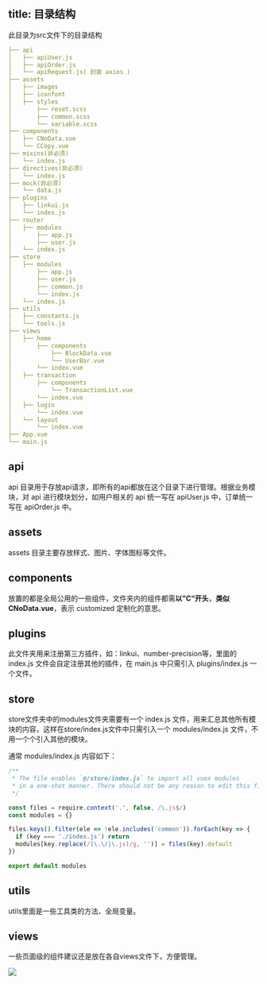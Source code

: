 title: 目录结构
---

此目录为src文件下的目录结构

```yaml
├── api
│   ├── apiUser.js
│   ├── apiOrder.js
│   └── apiRequest.js( 封装 axios )
├── assets
│   ├── images
│   ├── iconfont
│   ├── styles
│       ├── reset.scss
│       ├── common.scss
│       └── variable.scss
├── components
│   ├── CNoData.vue
│   └── CCopy.vue
├── mixins(非必须)
│   └── index.js
├── directives(非必须)
│   └── index.js
├── mock(非必须)
│   └── data.js
├── plugins
│   ├── linkui.js
│   └── index.js
├── router
│   ├── modules
│       ├── app.js
│       ├── user.js
│   └── index.js
├── store
│   ├── modules
│       ├── app.js
│       ├── user.js
│       ├── common.js
│       └── index.js
│   └── index.js
├── utils
│   ├── constants.js
│   └── tools.js
├── views
│   ├── home
│       ├── components
│           ├── BlockData.vue
│           └── UserBar.vue
│       └── index.vue
│   ├── transaction
│       ├── components
│           └── TransactionList.vue
│       └── index.vue
│   ├── login
│       └── index.vue
│   └── layout
│       └── index.vue
├── App.vue
└── main.js
```

## api

api 目录用于存放api请求，即所有的api都放在这个目录下进行管理。根据业务模块，对 api 进行模块划分，如用户相关的 api 统一写在 apiUser.js 中，订单统一写在 apiOrder.js 中。

## assets

assets 目录主要存放样式、图片、字体图标等文件。

## components

放置的都是全局公用的一些组件，文件夹内的组件都需**以”C“开头**，**类似CNoData.vue**，表示 customized 定制化的意思。

## plugins

此文件夹用来注册第三方插件，如：linkui、number-precision等，里面的 index.js 文件会自定注册其他的插件，在 main.js 中只需引入 plugins/index.js 一个文件。

## store

store文件夹中的modules文件夹需要有一个 index.js 文件，用来汇总其他所有模块的内容，这样在store/index.js文件中只需引入一个 modules/index.js 文件，不用一个个引入其他的模块。

通常 modules/index.js 内容如下：

```javascript
/**
 * The file enables `@/store/index.js` to import all vuex modules
 * in a one-shot manner. There should not be any reason to edit this file.
 */

const files = require.context('.', false, /\.js$/)
const modules = {}

files.keys().filter(ele => !ele.includes('common')).forEach(key => {
  if (key === './index.js') return
  modules[key.replace(/(\.\/|\.js)/g, '')] = files(key).default
})

export default modules
```

## utils

utils里面是一些工具类的方法、全局变量。

## views

一些页面级的组件建议还是放在各自views文件下，方便管理。

![](http://jty-common.oss-cn-beijing.aliyuncs.com/nrsc/156743499388684264752?1567406221424#id=QfZmt&margin=%5Bobject%20Object%5D&originHeight=479&originWidth=668&originalType=binary&status=done&style=none)